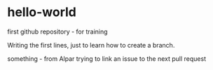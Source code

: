 # hello-world
first github repository - for training

Writing the first lines, just to learn how to create a branch.

something - from Alpar
trying to link an issue to the next pull request
